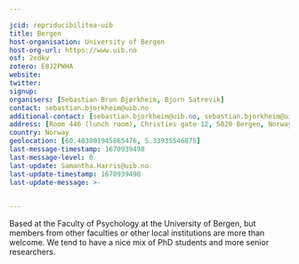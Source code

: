 ```yaml
---

jcid: repriducibilitea-uib
title: Bergen
host-organisation: University of Bergen
host-org-url: https://www.uib.no
osf: 2edkv
zotero: E8J2PWHA
website: 
twitter: 
signup: 
organisers: [Sebastian Brun Bjørkheim, Bjorn Satrevik]
contact: sebastian.bjorkheim@uib.no
additional-contact: [sebastian.bjorkheim@uib.no, sebastian.bjorkheim@uib.no]
address: [Room 446 (lunch room), Christies gate 12, 5020 Bergen, Norway]
country: Norway
geolocation: [60.403001945865476, 5.33935546875]
last-message-timestamp: 1670939498
last-message-level: 0
last-update: Samantha.Harris@uib.no
last-update-timestamp: 1670939498
last-update-message: >-
  

---
```


Based at the Faculty of Psychology at the University of Bergen, but members from other faculties or other local institutions are more than welcome. We tend to have a nice mix of PhD students and more senior researchers.
